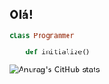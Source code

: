## Olá!

```ruby 
class Programmer

	def initialize() 
```
   ![Anurag's GitHub stats](https://github-readme-stats.vercel.app/api?username=pedrinbr0&show_icons=true&theme=dark)
